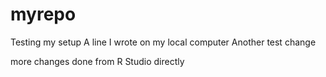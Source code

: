 # myrepo
Testing my setup
A line I wrote on my local computer
Another test change

more changes done from R Studio directly